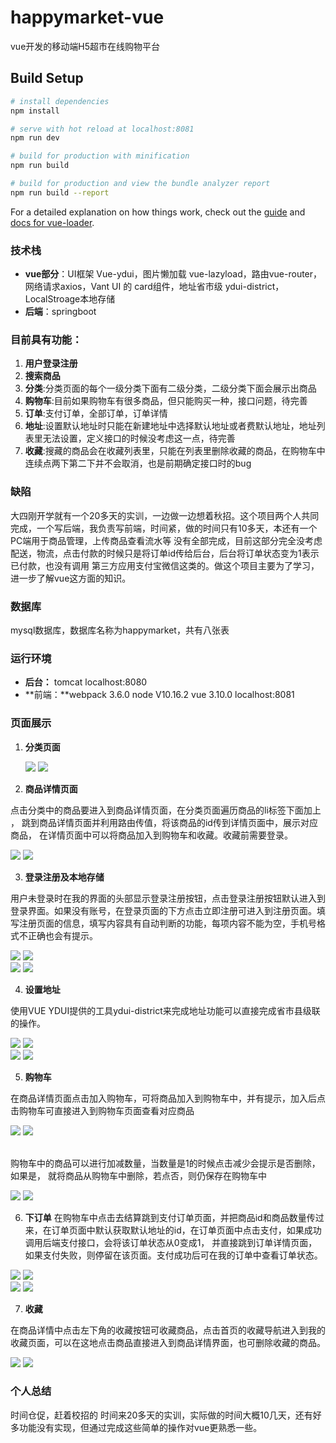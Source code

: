 # happymarket-vue

vue开发的移动端H5超市在线购物平台

## Build Setup

``` bash
# install dependencies
npm install

# serve with hot reload at localhost:8081
npm run dev

# build for production with minification
npm run build

# build for production and view the bundle analyzer report
npm run build --report
```

For a detailed explanation on how things work, check out the [guide](http://vuejs-templates.github.io/webpack/) and [docs for vue-loader](http://vuejs.github.io/vue-loader).

### 技术栈
- **vue部分**：UI框架 Vue-ydui，图片懒加载 vue-lazyload，路由vue-router，网络请求axios，Vant UI 的 card组件，地址省市级 ydui-district，LocalStroage本地存储
- **后端**：springboot

### 目前具有功能：
1. **用户登录注册**
2. **搜索商品**
3. **分类**:分类页面的每个一级分类下面有二级分类，二级分类下面会展示出商品
4. **购物车**:目前如果购物车有很多商品，但只能购买一种，接口问题，待完善
5. **订单**:支付订单，全部订单，订单详情
6. **地址**:设置默认地址时只能在新建地址中选择默认地址或者费默认地址，地址列表里无法设置，定义接口的时候没考虑这一点，待完善
7. **收藏**:搜藏的商品会在收藏列表里，只能在列表里删除收藏的商品，在购物车中连续点两下第二下并不会取消，也是前期确定接口时的bug

### 缺陷
大四刚开学就有一个20多天的实训，一边做一边想着秋招。这个项目两个人共同完成，一个写后端，我负责写前端，时间紧，做的时间只有10多天，本还有一个PC端用于商品管理，上传商品查看流水等
没有全部完成，目前这部分完全没考虑配送，物流，点击付款的时候只是将订单id传给后台，后台将订单状态变为1表示已付款，也没有调用
第三方应用支付宝微信这类的。做这个项目主要为了学习，进一步了解vue这方面的知识。

### 数据库
mysql数据库，数据库名称为happymarket，共有八张表

### 运行环境
- **后台：** tomcat localhost:8080
- **前端：**webpack 3.6.0   node V10.16.2   vue 3.10.0  localhost:8081

### 页面展示

1. **分类页面**

	![](image/01分类1.PNG)
	![](image/02分类2.PNG)


2. **商品详情页面**

点击分类中的商品要进入到商品详情页面，在分类页面遍历商品的li标签下面加上
<router-link :to="{name:'GoodsDetail',query:{goods_id:item.goodsId}}">，
跳到商品详情页面并利用路由传值，将该商品的id传到详情页面中，展示对应商品，
在详情页面中可以将商品加入到购物车和收藏。收藏前需要登录。

  ![](image/03商品详情1.PNG)
	![](image/04商品详情2.PNG)


3. **登录注册及本地存储**

用户未登录时在我的界面的头部显示登录注册按钮，点击登录注册按钮默认进入到登录界面。如果没有账号，在登录页面的下方点击立即注册可进入到注册页面。填写注册页面的信息，填写内容具有自动判断的功能，每项内容不能为空，手机号格式不正确也会有提示。

  ![](image/06注册1.PNG)
	![](image/07注册2.PNG) <br>
  ![](image/08登录.PNG)
	![](image/09登录后.PNG)


4. **设置地址**

使用VUE YDUI提供的工具ydui-district来完成地址功能可以直接完成省市县级联的操作。

  ![](image/10地址管理1.PNG)
	![](image/11地址管理2.PNG)
  <br>
  ![](image/12地址管理.PNG)
	![](image/13地址管理.PNG)


5. **购物车**

在商品详情页面点击加入购物车，可将商品加入到购物车中，并有提示，加入后点击购物车可直接进入到购物车页面查看对应商品

  ![](image/14购物车.PNG)
	![](image/15购物车.PNG)

<br>
购物车中的商品可以进行加减数量，当数量是1的时候点击减少会提示是否删除，如果是，
就将商品从购物车中删除，若点否，则仍保存在购物车中

  ![](image/16购物车加减数量.PNG)
	![](image/17加减数量.PNG)


6. **下订单**
在购物车中点击去结算跳到支付订单页面，并把商品id和商品数量传过来，在订单页面中默认获取默认地址的id，在订单页面中点击支付，如果成功调用后端支付接口，会将该订单状态从0变成1，
并直接跳到订单详情页面，如果支付失败，则停留在该页面。支付成功后可在我的订单中查看订单状态。

  ![](image/18下订单.PNG)
	![](image/19去支付.PNG)
  <br>
  ![](image/20支付结果.PNG)
	![](image/21查订单.PNG)
  


7. **收藏**

在商品详情中点击左下角的收藏按钮可收藏商品，点击首页的收藏导航进入到我的收藏页面，可以在这地点击商品直接进入到商品详情界面，也可删除收藏的商品。

  ![](image/22收藏.PNG)
	![](image/23收藏列表.PNG)
  

### 个人总结
时间仓促，赶着校招的 时间来20多天的实训，实际做的时间大概10几天，还有好多功能没有实现，但通过完成这些简单的操作对vue更熟悉一些。
